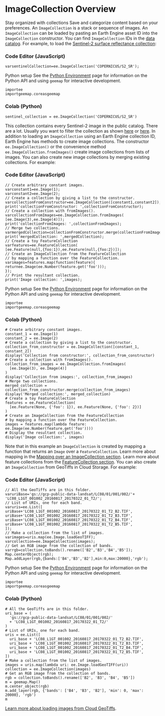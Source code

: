  
#  ImageCollection Overview 
Stay organized with collections  Save and categorize content based on your preferences. 
An `ImageCollection` is a stack or sequence of images. An `ImageCollection` can be loaded by pasting an Earth Engine asset ID into the `ImageCollection` constructor. You can find `ImageCollection` IDs in the [data catalog](https://developers.google.com/earth-engine/datasets). For example, to load the [Sentinel-2 surface reflectance collection](https://developers.google.com/earth-engine/guides/datasets/catalog/COPERNICUS_S2_SR): 
### Code Editor (JavaScript)
```
varsentinelCollection=ee.ImageCollection('COPERNICUS/S2_SR');
```

Python setup
See the [ Python Environment](https://developers.google.com/earth-engine/guides/python_install) page for information on the Python API and using `geemap` for interactive development.
```
importee
importgeemap.coreasgeemap
```

### Colab (Python)
```
sentinel_collection = ee.ImageCollection('COPERNICUS/S2_SR')
```

This collection contains every Sentinel-2 image in the public catalog. There are a lot. Usually you want to filter the collection as shown [here](https://developers.google.com/earth-engine/guides/ic_info) or [here](https://developers.google.com/earth-engine/guides/ic_filtering). 
In addition to loading an `ImageCollection` using an Earth Engine collection ID, Earth Engine has methods to create image collections. The constructor `ee.ImageCollection()` or the convenience method `ee.ImageCollection.fromImages()` create image collections from lists of images. You can also create new image collections by merging existing collections. For example:
### Code Editor (JavaScript)
```
// Create arbitrary constant images.
varconstant1=ee.Image(1);
varconstant2=ee.Image(2);
// Create a collection by giving a list to the constructor.
varcollectionFromConstructor=ee.ImageCollection([constant1,constant2]);
print('collectionFromConstructor: ',collectionFromConstructor);
// Create a collection with fromImages().
varcollectionFromImages=ee.ImageCollection.fromImages(
[ee.Image(3),ee.Image(4)]);
print('collectionFromImages: ',collectionFromImages);
// Merge two collections.
varmergedCollection=collectionFromConstructor.merge(collectionFromImages);
print('mergedCollection: ',mergedCollection);
// Create a toy FeatureCollection
varfeatures=ee.FeatureCollection(
[ee.Feature(null,{foo:1}),ee.Feature(null,{foo:2})]);
// Create an ImageCollection from the FeatureCollection
// by mapping a function over the FeatureCollection.
varimages=features.map(function(feature){
returnee.Image(ee.Number(feature.get('foo')));
});
// Print the resultant collection.
print('Image collection: ',images);
```

Python setup
See the [ Python Environment](https://developers.google.com/earth-engine/guides/python_install) page for information on the Python API and using `geemap` for interactive development.
```
importee
importgeemap.coreasgeemap
```

### Colab (Python)
```
# Create arbitrary constant images.
constant_1 = ee.Image(1)
constant_2 = ee.Image(2)
# Create a collection by giving a list to the constructor.
collection_from_constructor = ee.ImageCollection([constant_1, constant_2])
display('Collection from constructor:', collection_from_constructor)
# Create a collection with fromImages().
collection_from_images = ee.ImageCollection.fromImages(
  [ee.Image(3), ee.Image(4)]
)
display('Collection from images:', collection_from_images)
# Merge two collections.
merged_collection = collection_from_constructor.merge(collection_from_images)
display('Merged collection:', merged_collection)
# Create a toy FeatureCollection
features = ee.FeatureCollection(
  [ee.Feature(None, {'foo': 1}), ee.Feature(None, {'foo': 2})]
)
# Create an ImageCollection from the FeatureCollection
# by mapping a function over the FeatureCollection.
images = features.map(lambda feature: ee.Image(ee.Number(feature.get('foo'))))
# Display the resultant collection.
display('Image collection:', images)
```

Note that in this example an `ImageCollection` is created by mapping a function that returns an `Image` over a `FeatureCollection`. Learn more about mapping in the [Mapping over an ImageCollection section](https://developers.google.com/earth-engine/guides/ic_mapping). Learn more about feature collections from the [FeatureCollection section](https://developers.google.com/earth-engine/guides/feature_collections).
You can also create an `ImageCollection` from GeoTiffs in Cloud Storage. For example: 
### Code Editor (JavaScript)
```
// All the GeoTiffs are in this folder.
varuriBase='gs://gcp-public-data-landsat/LC08/01/001/002/'+
'LC08_L1GT_001002_20160817_20170322_01_T2/';
// List of URIs, one for each band.
varuris=ee.List([
uriBase+'LC08_L1GT_001002_20160817_20170322_01_T2_B2.TIF',
uriBase+'LC08_L1GT_001002_20160817_20170322_01_T2_B3.TIF',
uriBase+'LC08_L1GT_001002_20160817_20170322_01_T2_B4.TIF',
uriBase+'LC08_L1GT_001002_20160817_20170322_01_T2_B5.TIF',
]);
// Make a collection from the list of images.
varimages=uris.map(ee.Image.loadGeoTIFF);
varcollection=ee.ImageCollection(images);
// Get an RGB image from the collection of bands.
varrgb=collection.toBands().rename(['B2','B3','B4','B5']);
Map.centerObject(rgb);
Map.addLayer(rgb,{bands:['B4','B3','B2'],min:0,max:20000},'rgb');
```

Python setup
See the [ Python Environment](https://developers.google.com/earth-engine/guides/python_install) page for information on the Python API and using `geemap` for interactive development.
```
importee
importgeemap.coreasgeemap
```

### Colab (Python)
```
# All the GeoTiffs are in this folder.
uri_base = (
  'gs://gcp-public-data-landsat/LC08/01/001/002/'
  + 'LC08_L1GT_001002_20160817_20170322_01_T2/'
)
# List of URIs, one for each band.
uris = ee.List([
  uri_base + 'LC08_L1GT_001002_20160817_20170322_01_T2_B2.TIF',
  uri_base + 'LC08_L1GT_001002_20160817_20170322_01_T2_B3.TIF',
  uri_base + 'LC08_L1GT_001002_20160817_20170322_01_T2_B4.TIF',
  uri_base + 'LC08_L1GT_001002_20160817_20170322_01_T2_B5.TIF',
])
# Make a collection from the list of images.
images = uris.map(lambda uri: ee.Image.loadGeoTIFF(uri))
collection = ee.ImageCollection(images)
# Get an RGB image from the collection of bands.
rgb = collection.toBands().rename(['B2', 'B3', 'B4', 'B5'])
m = geemap.Map()
m.center_object(rgb)
m.add_layer(rgb, {'bands': ['B4', 'B3', 'B2'], 'min': 0, 'max': 20000}, 'rgb')
m
```

[Learn more about loading images from Cloud GeoTiffs](https://developers.google.com/earth-engine/guides/image_overview#images-from-cloud-geotiffs). 
